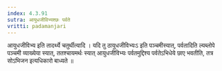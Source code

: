 ```yaml
---
index: 4.3.91
sutra: आयुधजीविभ्यश्छः पर्वते
vritti: padamanjari
---
```


 आयुधजीविभ्य इति तादर्थ्ये चतुर्थीत्यादि । यदि तु ठायुधजीविभ्यःऽ इति पञ्चमीस्यात्, पर्वतादिति ल्यब्लोपे पञ्चमी व्याख्येया स्यात्, ततश्चायमर्थः स्यात् आयुधजीविभ्यः पर्वतमुद्दिश्य पर्वतेऽभिधेये छाए भवतीति, तत्र सोऽभिजन इत्यधिकारो बाध्यते ॥